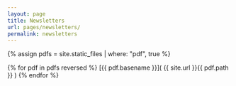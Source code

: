 ```yaml
---
layout: page
title: Newsletters
url: pages/newsletters/
permalink: newsletters
---
```



{% assign pdfs = site.static_files | where: "pdf", true %}

{% for pdf in pdfs reversed %}
[{{ pdf.basename }}]( {{ site.url }}{{ pdf.path }} )
{% endfor %}

